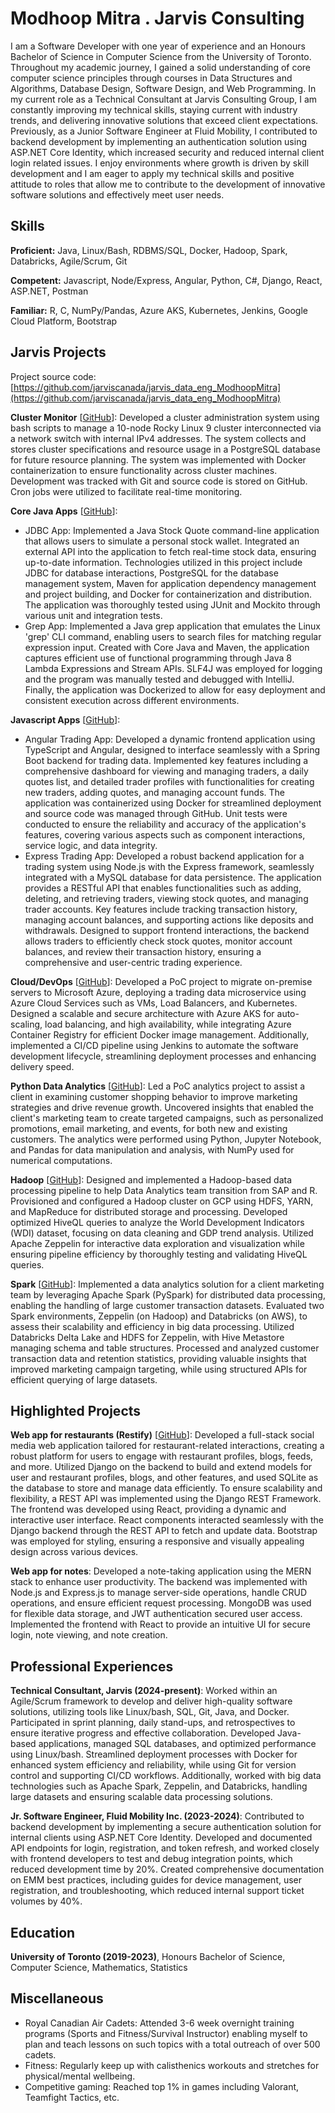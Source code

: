 # Modhoop Mitra . Jarvis Consulting

I am a Software Developer with one year of experience and an Honours Bachelor of Science in Computer Science from the University of Toronto. Throughout my academic journey, I gained a solid understanding of core computer science principles through courses in Data Structures and Algorithms, Database Design, Software Design, and Web Programming. In my current role as a Technical Consultant at Jarvis Consulting Group, I am constantly improving my technical skills, staying current with industry trends, and delivering innovative solutions that exceed client expectations. Previously, as a Junior Software Engineer at Fluid Mobility, I contributed to backend development by implementing an authentication solution using ASP.NET Core Identity, which increased security and reduced internal client login related issues. I enjoy environments where growth is driven by skill development and I am eager to apply my technical skills and positive attitude to roles that allow me to contribute to the development of innovative software solutions and effectively meet user needs.

## Skills

**Proficient:** Java, Linux/Bash, RDBMS/SQL, Docker, Hadoop, Spark, Databricks, Agile/Scrum, Git

**Competent:** Javascript, Node/Express, Angular, Python, C#, Django, React, ASP.NET, Postman

**Familiar:** R, C, NumPy/Pandas, Azure AKS, Kubernetes, Jenkins, Google Cloud Platform, Bootstrap

## Jarvis Projects

Project source code: [https://github.com/jarviscanada/jarvis_data_eng_ModhoopMitra](https://github.com/jarviscanada/jarvis_data_eng_ModhoopMitra)


**Cluster Monitor** [[GitHub](https://github.com/jarviscanada/jarvis_data_eng_ModhoopMitra/tree/master/linux_sql)]: Developed a cluster administration system using bash scripts to manage a 10-node Rocky Linux 9 cluster interconnected via a network switch with internal IPv4 addresses. The system collects and stores cluster specifications and resource usage in a PostgreSQL database for future resource planning. The system was implemented with Docker containerization to ensure functionality across cluster machines. Development was tracked with Git and source code is stored on GitHub. Cron jobs were utilized to facilitate real-time monitoring.

**Core Java Apps** [[GitHub](https://github.com/jarviscanada/jarvis_data_eng_ModhoopMitra/tree/master/core_java)]:
      
  - JDBC App: Implemented a Java Stock Quote command-line application that allows users to simulate a personal stock wallet. Integrated an external API into the application to fetch real-time stock data, ensuring up-to-date information. Technologies utilized in this project include JDBC for database interactions, PostgreSQL for the database management system, Maven for application dependency management and project building, and Docker for containerization and distribution. The application was thoroughly tested using JUnit and Mockito through various unit and integration tests.
  - Grep App: Implemented a Java grep application that emulates the Linux 'grep' CLI command, enabling users to search files for matching regular expression input. Created with Core Java and Maven, the application captures efficient use of functional programming through Java 8 Lambda Expressions and Stream APIs. SLF4J was employed for logging and the program was manually tested and debugged with IntelliJ. Finally, the application was Dockerized to allow for easy deployment and consistent execution across different environments.

**Javascript Apps** [[GitHub](https://github.com/jarviscanada/jarvis_data_eng_ModhoopMitra/tree/master/javascript)]:
      
  - Angular Trading App: Developed a dynamic frontend application using TypeScript and Angular, designed to interface seamlessly with a Spring Boot backend for trading data. Implemented key features including a comprehensive dashboard for viewing and managing traders, a daily quotes list, and detailed trader profiles with functionalities for creating new traders, adding quotes, and managing account funds. The application was containerized using Docker for streamlined deployment and source code was managed through GitHub. Unit tests were conducted to ensure the reliability and accuracy of the application's features, covering various aspects such as component interactions, service logic, and data integrity.
  - Express Trading App: Developed a robust backend application for a trading system using Node.js with the Express framework, seamlessly integrated with a MySQL database for data persistence. The application provides a RESTful API that enables functionalities such as adding, deleting, and retrieving traders, viewing stock quotes, and managing trader accounts. Key features include tracking transaction history, managing account balances, and supporting actions like deposits and withdrawals. Designed to support frontend interactions, the backend allows traders to efficiently check stock quotes, monitor account balances, and review their transaction history, ensuring a comprehensive and user-centric trading experience.

**Cloud/DevOps** [[GitHub](https://github.com/jarviscanada/jarvis_data_eng_ModhoopMitra/tree/master/cloud_k8s_jenkins)]: Developed a PoC project to migrate on-premise servers to Microsoft Azure, deploying a trading data microservice using Azure Cloud Services such as VMs, Load Balancers, and Kubernetes. Designed a scalable and secure architecture with Azure AKS for auto-scaling, load balancing, and high availability, while integrating Azure Container Registry for efficient Docker image management. Additionally, implemented a CI/CD pipeline using Jenkins to automate the software development lifecycle, streamlining deployment processes and enhancing delivery speed.

**Python Data Analytics** [[GitHub](https://github.com/jarviscanada/jarvis_data_eng_ModhoopMitra/tree/master/python_data_analytics)]: Led a PoC analytics project to assist a client in examining customer shopping behavior to improve marketing strategies and drive revenue growth. Uncovered insights that enabled the client's marketing team to create targeted campaigns, such as personalized promotions, email marketing, and events, for both new and existing customers. The analytics were performed using Python, Jupyter Notebook, and Pandas for data manipulation and analysis, with NumPy used for numerical computations.

**Hadoop** [[GitHub](https://github.com/jarviscanada/jarvis_data_eng_ModhoopMitra/tree/master/hadoop)]: Designed and implemented a Hadoop-based data processing pipeline to help Data Analytics team transition from SAP and R. Provisioned and configured a Hadoop cluster on GCP using HDFS, YARN, and MapReduce for distributed storage and processing. Developed optimized HiveQL queries to analyze the World Development Indicators (WDI) dataset, focusing on data cleaning and GDP trend analysis. Utilized Apache Zeppelin for interactive data exploration and visualization while ensuring pipeline efficiency by thoroughly testing and validating HiveQL queries.

**Spark** [[GitHub](https://github.com/jarviscanada/jarvis_data_eng_ModhoopMitra/tree/master/spark)]: Implemented a data analytics solution for a client marketing team by leveraging Apache Spark (PySpark) for distributed data processing, enabling the handling of large customer transaction datasets. Evaluated two Spark environments, Zeppelin (on Hadoop) and Databricks (on AWS), to assess their scalability and efficiency in big data processing. Utilized Databricks Delta Lake and HDFS for Zeppelin, with Hive Metastore managing schema and table structures. Processed and analyzed customer transaction data and retention statistics, providing valuable insights that improved marketing campaign targeting, while using structured APIs for efficient querying of large datasets.


## Highlighted Projects
**Web app for restaurants (Restify)** [[GitHub](https://github.com/mm-3/rest-ify)]: Developed a full-stack social media web application tailored for restaurant-related interactions, creating a robust platform for users to engage with restaurant profiles, blogs, feeds, and more. Utilized Django on the backend to build and extend models for user and restaurant profiles, blogs, and other features, and used SQLite as the database to store and manage data efficiently. To ensure scalability and flexibility, a REST API was implemented using the Django REST Framework. The frontend was developed using React, providing a dynamic and interactive user interface. React components interacted seamlessly with the Django backend through the REST API to fetch and update data. Bootstrap was employed for styling, ensuring a responsive and visually appealing design across various devices.

**Web app for notes**: Developed a note-taking application using the MERN stack to enhance user productivity. The backend was implemented with Node.js and Express.js to manage server-side operations, handle CRUD operations, and ensure efficient request processing. MongoDB was used for flexible data storage, and JWT authentication secured user access. Implemented the frontend with React to provide an intuitive UI for secure login, note viewing, and note creation.


## Professional Experiences

**Technical Consultant, Jarvis (2024-present)**: Worked within an Agile/Scrum framework to develop and deliver high-quality software solutions, utilizing tools like Linux/bash, SQL, Git, Java, and Docker. Participated in sprint planning, daily stand-ups, and retrospectives to ensure iterative progress and effective collaboration. Developed Java-based applications, managed SQL databases, and optimized performance using Linux/bash. Streamlined deployment processes with Docker for enhanced system efficiency and reliability, while using Git for version control and supporting CI/CD workflows. Additionally, worked with big data technologies such as Apache Spark, Zeppelin, and Databricks, handling large datasets and ensuring scalable data processing solutions.

**Jr. Software Engineer, Fluid Mobility Inc. (2023-2024)**: Contributed to backend development by implementing a secure authentication solution for internal clients using ASP.NET Core Identity. Developed and documented API endpoints for login, registration, and token refresh, and worked closely with frontend developers to test and debug integration points, which reduced development time by 20%. Created comprehensive documentation on EMM best practices, including guides for device management, user registration, and troubleshooting, which reduced internal support ticket volumes by 40%.


## Education
**University of Toronto (2019-2023)**, Honours Bachelor of Science, Computer Science, Mathematics, Statistics


## Miscellaneous
- Royal Canadian Air Cadets: Attended 3-6 week overnight training programs (Sports and Fitness/Survival Instructor) enabling myself to plan and teach lessons on such topics with a total outreach of over 500 cadets.
- Fitness: Regularly keep up with calisthenics workouts and stretches for physical/mental wellbeing.
- Competitive gaming: Reached top 1% in games including Valorant, Teamfight Tactics, etc.